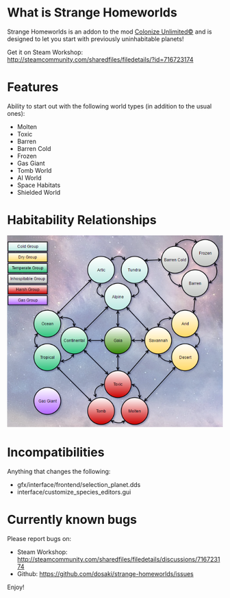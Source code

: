 # What is Strange Homeworlds

Strange Homeworlds is an addon to the mod [Colonize Unlimited©](https://steamcommunity.com/sharedfiles/filedetails/?id=682582076) and is designed to let you start with previously uninhabitable planets!

Get it on Steam Workshop: http://steamcommunity.com/sharedfiles/filedetails/?id=716723174

# Features
Ability to start out with the following world types (in addition to the usual ones):
* Molten
* Toxic
* Barren
* Barren Cold
* Frozen
* Gas Giant
* Tomb World
* AI World
* Space Habitats
* Shielded World

# Habitability Relationships
![Habitability Relationships](https://github.com/dosaki/strange-homeworlds/blob/master/habitability_links.png)

# Incompatibilities
Anything that changes the following:
* gfx/interface/frontend/selection_planet.dds
* interface/customize_species_editors.gui

# Currently known bugs
Please report bugs on:
* Steam Workshop: http://steamcommunity.com/sharedfiles/filedetails/discussions/716723174
* Github: https://github.com/dosaki/strange-homeworlds/issues

Enjoy!
